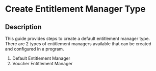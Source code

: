 # Create Entitlement Manager Type

## Description

This guide provides steps to create a default entitlement manager type. There are 2 types of entitlement managers available that can be created and configured in a program.

1. Default Entitlement Manager
2. Voucher Entitlement Manager

